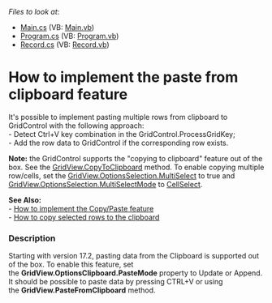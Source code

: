 <!-- default file list -->
*Files to look at*:

* [Main.cs](./CS/Main.cs) (VB: [Main.vb](./VB/Main.vb))
* [Program.cs](./CS/Program.cs) (VB: [Program.vb](./VB/Program.vb))
* [Record.cs](./CS/Record.cs) (VB: [Record.vb](./VB/Record.vb))
<!-- default file list end -->
# How to implement the paste from clipboard feature


<p>It's possible to implement pasting multiple rows from clipboard to GridControl with the following approach:<br />- Detect Ctrl+V key combination in the GridControl.ProcessGridKey;<br />- Add the row data to GridControl if the corresponding row exists.</p>
<p><strong>Note:</strong> the GridControl supports the "copying to clipboard" feature out of the box. See the <a href="https://documentation.devexpress.com/#WindowsForms/DevExpressXtraGridViewsBaseBaseView_CopyToClipboardtopic">GridView.CopyToClipboard</a> method. To enable copying multiple row/cells, set the <a href="https://documentation.devexpress.com/#WindowsForms/DevExpressXtraGridViewsBaseColumnViewOptionsSelection_MultiSelecttopic">GridView.OptionsSelection.MultiSelect</a> to true and <a href="https://documentation.devexpress.com/#WindowsForms/DevExpressXtraGridViewsGridGridOptionsSelection_MultiSelectModetopic">GridView.OptionsSelection.MultiSelectMode</a> to <a href="https://documentation.devexpress.com/#WindowsForms/DevExpressXtraGridViewsGridGridMultiSelectModeEnumtopic">CellSelect</a>.</p>
<p><strong>See Also:<br /></strong>- <a href="https://www.devexpress.com/Support/Center/p/E831">How to implement the Copy/Paste feature<br /></a>- <a href="https://www.devexpress.com/Support/Center/p/E863">How to copy selected rows to the clipboard</a></p>


<h3>Description</h3>

Starting with version 17.2, pasting data from the Clipboard is supported out of the box. To enable this feature, set the&nbsp;<strong>GridView.OptionsClipboard.PasteMode</strong>&nbsp;property to Update or Append. It should be possible to paste data by pressing CTRL+V or using the&nbsp;<strong>GridView.PasteFromClipboard</strong>&nbsp;method.&nbsp;

<br/>


